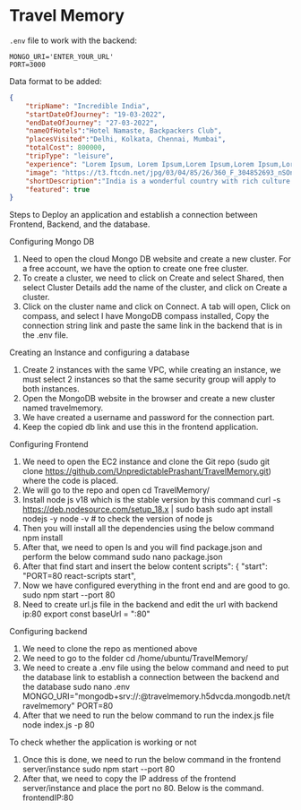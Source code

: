 # Travel Memory

`.env` file to work with the backend:

```
MONGO_URI='ENTER_YOUR_URL'
PORT=3000
```

Data format to be added: 

```json
{
    "tripName": "Incredible India",
    "startDateOfJourney": "19-03-2022",
    "endDateOfJourney": "27-03-2022",
    "nameOfHotels":"Hotel Namaste, Backpackers Club",
    "placesVisited":"Delhi, Kolkata, Chennai, Mumbai",
    "totalCost": 800000,
    "tripType": "leisure",
    "experience": "Lorem Ipsum, Lorem Ipsum,Lorem Ipsum,Lorem Ipsum,Lorem Ipsum,Lorem Ipsum,Lorem Ipsum,Lorem Ipsum,Lorem Ipsum,Lorem Ipsum,Lorem Ipsum,Lorem Ipsum,Lorem Ipsum,Lorem Ipsum,Lorem Ipsum,Lorem Ipsum,Lorem Ipsum,Lorem Ipsum,Lorem Ipsum,Lorem Ipsum,Lorem Ipsum,Lorem Ipsum,Lorem Ipsum,Lorem Ipsum,Lorem Ipsum,Lorem Ipsum,Lorem Ipsum, ",
    "image": "https://t3.ftcdn.net/jpg/03/04/85/26/360_F_304852693_nSOn9KvUgafgvZ6wM0CNaULYUa7xXBkA.jpg",
    "shortDescription":"India is a wonderful country with rich culture and good people.",
    "featured": true
}
```
Steps to Deploy an application and establish a connection between Frontend, Backend, and the database.

Configuring Mongo DB

1. Need to open the cloud Mongo DB website and create a new cluster. For a free account, we have the option to create one free cluster.
2. To create a cluster, we need to click on Create and select Shared, then select Cluster Details add the name of the cluster, and click on Create a cluster.
3. Click on the cluster name and click on Connect. A tab will open, Click on compass, and select I have MongoDB compass installed, Copy the connection string link and paste the same link in the backend that is in the .env file.

Creating an Instance and configuring a database
1. Create 2 instances with the same VPC, while creating an instance, we must select 2 instances so that the same security group will apply to both instances.
2. Open the MongoDB website in the browser and create a new cluster named travelmemory.
3. We have created a username and password for the connection part.
4. Keep the copied db link and use this in the frontend application.

Configuring Frontend

1. We need to open the EC2 instance and clone the Git repo (sudo git clone https://github.com/UnpredictablePrashant/TravelMemory.git) where the code is placed.
2. We will go to the repo and open cd TravelMemory/
3. Install node js v18 which is the stable version by this command
    curl -s https://deb.nodesource.com/setup_18.x | sudo bash
    sudo apt install nodejs -y
    node -v  # to check the version of node js
5. Then you will install all the dependencies using the below command
    npm install
6. After that, we need to open ls and you will find package.json and perform the below command
    sudo nano package.json
7. After that find start and insert the below content
   scripts": {
    "start": "PORT=80 react-scripts start",
8. Now we have configured everything in the front end and are good to go.
    sudo npm start --port 80
9. Need to create url.js file in the backend and edit the url with backend ip:80
    export const baseUrl = "<backendIP>:80"

Configuring backend

1. We need to clone the repo as mentioned above
2. We need to go to the folder
     cd /home/ubuntu/TravelMemory/
3. We need to create a .env file using the below command and need to put the database link to establish a connection between the backend and the database
    sudo nano .env
    MONGO_URI="mongodb+srv://<username>:<password>@travelmemory.h5dvcda.mongodb.net/travelmemory"
    PORT=80
4. After that we need to run the below command to run the index.js file
    node index.js -p 80

    

To check whether the application is working or not

1. Once this is done, we need to run the below command in the frontend server/instance
    sudo npm start --port 80
2. After that, we need to copy the IP address of the frontend server/instance and place the port no 80. Below is the command.
        frontendIP:80
